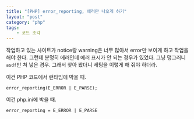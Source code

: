 ```yaml
---
title: "[PHP] error_reporting, 에러만 나오게 하기"
layout: "post"
category: "php"
tags: 
    - 코드 조각
---
```


작업하고 있는 사이트가 notice랑 warning은 너무 많아서 error만 보이게 하고 작업을 해야 한다. 그런데 분명히 에러인데 에러 표시가 안 되는 경우가 있었다. 그냥 덩그러니 `asdf`만 쳐 넣은 경우. 그래서 찾아 봤더니 세팅을 이렇게 해 줘야 하더라.

이건 PHP 코드에서 런타임에 박을 때. 

	error_reporting(E_ERROR | E_PARSE);

이건 php.ini에 박을 때.

    error_reporting = E_ERROR | E_PARSE